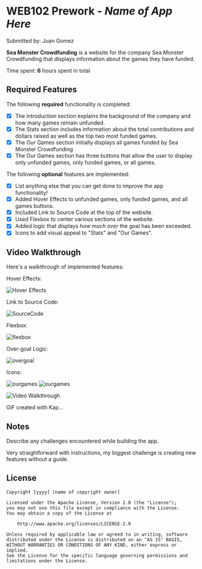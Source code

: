 # WEB102 Prework - *Name of App Here*

Submitted by: Juan Gomez

**Sea Monster Crowdfunding** is a website for the company Sea Monster Crowdfunding that displays information about the games they have funded.

Time spent: **6** hours spent in total

## Required Features

The following **required** functionality is completed:

* [x] The introduction section explains the background of the company and how many games remain unfunded.
* [x] The Stats section includes information about the total contributions and dollars raised as well as the top two most funded games.
* [x] The Our Games section initially displays all games funded by Sea Monster Crowdfunding
* [x] The Our Games section has three buttons that allow the user to display only unfunded games, only funded games, or all games.

The following **optional** features are implemented:

* [x] List anything else that you can get done to improve the app functionality!
* [x] Added Hover Effects to unfunded games, only funded games, and all games buttons.
* [x] Included Link to Source Code at the top of the website.
* [x] Used Flexbox to center various sections of the website.
* [x] Added logic that displays *how much over* the goal has been exceeded.
* [x] Icons to add visual appeal to "Stats" and "Our Games".

## Video Walkthrough

Here's a walkthrough of implemented features:

Hover Effects:

![Hover Effects](https://github.com/6uan/web102_prework/assets/110940309/8d1e868a-dcfe-45d1-93bc-b1d5471d3877)

Link to Source Code:

![SourceCode](https://github.com/6uan/web102_prework/assets/110940309/fc6e396a-cc52-4907-8964-8895e948ab8c)

Flexbox: 

![flexbox](https://github.com/6uan/web102_prework/assets/110940309/7ab1daaa-0dc3-48d5-868d-5d2f1d5e0e19)

Over-goal Logic: 

![overgoal](https://github.com/6uan/web102_prework/assets/110940309/ce4987a3-6e49-41dd-b20e-8d699a0465f2)

Icons: 

![ourgames](https://github.com/6uan/web102_prework/assets/110940309/4abc7d1f-6aeb-4973-bdee-dbe4fbdf5349)
![ourgames](https://github.com/6uan/web102_prework/assets/110940309/6e55b511-0d7a-4df2-ad38-b396109be6d8)


<img src='http://i.imgur.com/link/to/your/gif/file.gif' title='Video Walkthrough' width='' alt='Video Walkthrough' />

<!-- Replace this with whatever GIF tool you used! -->
GIF created with Kap... 
<!-- Recommended tools:
[Kap](https://getkap.co/) for macOS
[ScreenToGif](https://www.screentogif.com/) for Windows
[peek](https://github.com/phw/peek) for Linux. -->

## Notes

Describe any challenges encountered while building the app.

Very straightforward with instructions, my biggest challenge is creating new features without a guide. 

## License

    Copyright [yyyy] [name of copyright owner]

    Licensed under the Apache License, Version 2.0 (the "License");
    you may not use this file except in compliance with the License.
    You may obtain a copy of the License at

        http://www.apache.org/licenses/LICENSE-2.0

    Unless required by applicable law or agreed to in writing, software
    distributed under the License is distributed on an "AS IS" BASIS,
    WITHOUT WARRANTIES OR CONDITIONS OF ANY KIND, either express or implied.
    See the License for the specific language governing permissions and
    limitations under the License.
